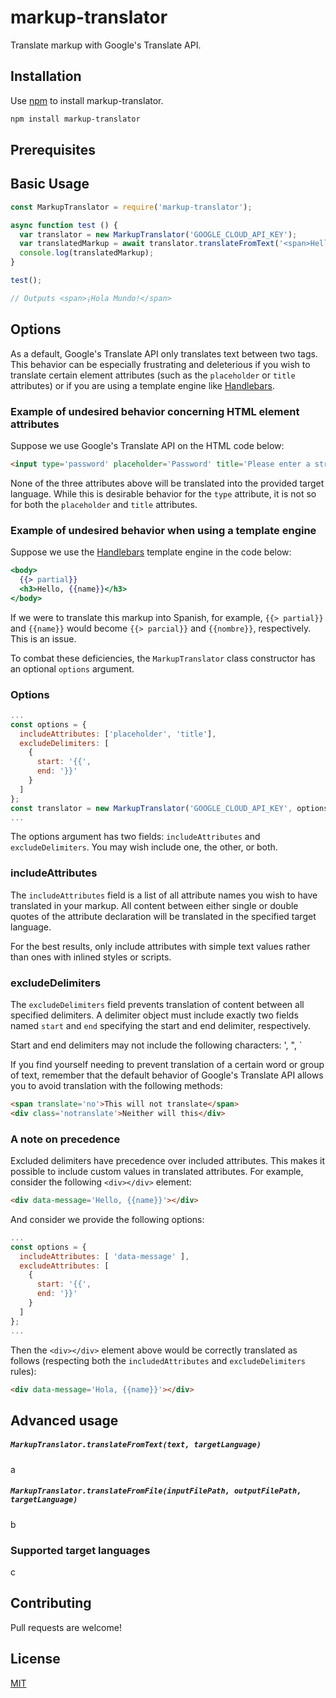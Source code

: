 # markup-translator
Translate markup with Google's Translate API.

## Installation
Use [npm](https://npmjs.org) to install markup-translator.

```bash
npm install markup-translator
```

## Prerequisites


## Basic Usage
```javascript
const MarkupTranslator = require('markup-translator');

async function test () {
  var translator = new MarkupTranslator('GOOGLE_CLOUD_API_KEY');
  var translatedMarkup = await translator.translateFromText('<span>Hello world!</span>', 'es');
  console.log(translatedMarkup);
}

test();

// Outputs <span>¡Hola Mundo!</span>

```

## Options
As a default, Google's Translate API only translates text between two tags. This behavior can be especially frustrating and deleterious if you wish to translate certain element attributes (such as the `placeholder` or `title` attributes) or if you are using a template engine like [Handlebars](https://handlebarsjs.com/).

### Example of undesired behavior concerning HTML element attributes
Suppose we use Google's Translate API on the HTML code below:
```html
<input type='password' placeholder='Password' title='Please enter a strong password'></input>  
```
None of the three attributes above will be translated into the provided target language. While this is desirable behavior for the `type` attribute, it is not so for both the `placeholder` and `title` attributes.

### Example of undesired behavior when using a template engine
Suppose we use the [Handlebars](https://handlebarsjs.com/) template engine in the code below:
```handlebars
<body>
  {{> partial}}
  <h3>Hello, {{name}}</h3>
</body>
```
If we were to translate this markup into Spanish, for example, `{{> partial}}` and `{{name}}` would become `{{> parcial}}` and `{{nombre}}`, respectively. This is an issue.


To combat these deficiencies, the `MarkupTranslator` class constructor has an optional `options` argument.

### Options

```javascript
...
const options = {
  includeAttributes: ['placeholder', 'title'],
  excludeDelimiters: [
    {
      start: '{{',
      end: '}}'
    }
  ]
};
const translator = new MarkupTranslator('GOOGLE_CLOUD_API_KEY', options);
...
```
The options argument has two fields: `includeAttributes` and `excludeDelimiters`. You may wish include one, the other, or both.

### includeAttributes
The `includeAttributes` field is a list of all attribute names you wish to have translated in your markup. All content between either single or double quotes of the attribute declaration will be translated in the specified target language.

For the best results, only include attributes with simple text values rather than ones with inlined styles or scripts.

### excludeDelimiters
The `excludeDelimiters` field prevents translation of content between all specified delimiters. A delimiter object must include exactly two fields named `start` and `end` specifying the start and end delimiter, respectively.

Start and end delimiters may not include the following characters: ', ", \`

If you find yourself needing to prevent translation of a certain word or group of text, remember that the default behavior of Google's Translate API allows you to avoid translation with the following methods:

```html
<span translate='no'>This will not translate</span>
<div class='notranslate'>Neither will this</div>
```

### A note on precedence
Excluded delimiters have precedence over included attributes. This makes it possible to include custom values in translated attributes. For example, consider the following `<div></div>` element:

```html
<div data-message='Hello, {{name}}'></div>
```

And consider we provide the following options:

```javascript
...
const options = {
  includeAttributes: [ 'data-message' ],
  excludeAttributes: [
    {
      start: '{{',
      end: '}}'
    }
  ]
};
...
```

Then the `<div></div>` element above would be correctly translated as follows (respecting both the `includedAttributes` and `excludeDelimiters` rules):

```html
<div data-message='Hola, {{name}}'></div>
```

## Advanced usage

##### `MarkupTranslator.translateFromText(text, targetLanguage)`
a

##### `MarkupTranslator.translateFromFile(inputFilePath, outputFilePath, targetLanguage)`
b

### Supported target languages
c

## Contributing
Pull requests are welcome!

## License
[MIT](https://choosealicense.com/licenses/mit/)
